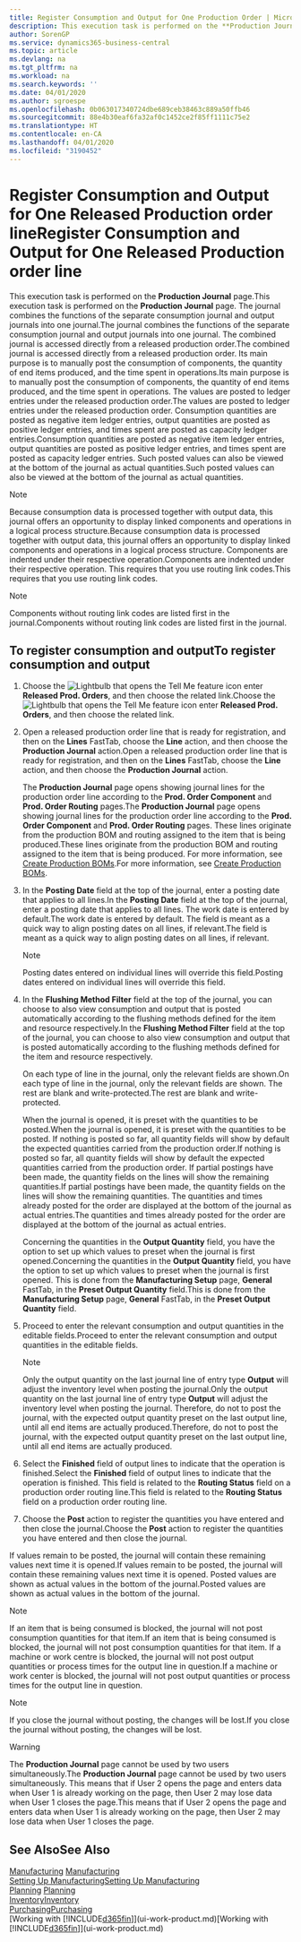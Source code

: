 ```yaml
---
title: Register Consumption and Output for One Production Order | Microsoft Docs
description: This execution task is performed on the **Production Journal** page. The journal combines the functions of the separate consumption journal and output journals into one journal. The combined journal is accessed directly from a released production order. Its main purpose is to manually post the consumption of components, the quantity of end items produced, and the time spent in operations.
author: SorenGP
ms.service: dynamics365-business-central
ms.topic: article
ms.devlang: na
ms.tgt_pltfrm: na
ms.workload: na
ms.search.keywords: ''
ms.date: 04/01/2020
ms.author: sgroespe
ms.openlocfilehash: 0b063017340724dbe689ceb38463c889a50ffb46
ms.sourcegitcommit: 88e4b30eaf6fa32af0c1452ce2f85ff1111c75e2
ms.translationtype: HT
ms.contentlocale: en-CA
ms.lasthandoff: 04/01/2020
ms.locfileid: "3190452"
---
```

# <a name="register-consumption-and-output-for-one-released-production-order-line"></a><span data-ttu-id="123cd-106">Register Consumption and Output for One Released Production order line</span><span class="sxs-lookup"><span data-stu-id="123cd-106">Register Consumption and Output for One Released Production order line</span></span>
<span data-ttu-id="123cd-107">This execution task is performed on the **Production Journal** page.</span><span class="sxs-lookup"><span data-stu-id="123cd-107">This execution task is performed on the **Production Journal** page.</span></span> <span data-ttu-id="123cd-108">The journal combines the functions of the separate consumption journal and output journals into one journal.</span><span class="sxs-lookup"><span data-stu-id="123cd-108">The journal combines the functions of the separate consumption journal and output journals into one journal.</span></span> <span data-ttu-id="123cd-109">The combined journal is accessed directly from a released production order.</span><span class="sxs-lookup"><span data-stu-id="123cd-109">The combined journal is accessed directly from a released production order.</span></span> <span data-ttu-id="123cd-110">Its main purpose is to manually post the consumption of components, the quantity of end items produced, and the time spent in operations.</span><span class="sxs-lookup"><span data-stu-id="123cd-110">Its main purpose is to manually post the consumption of components, the quantity of end items produced, and the time spent in operations.</span></span> <span data-ttu-id="123cd-111">The values are posted to ledger entries under the released production order.</span><span class="sxs-lookup"><span data-stu-id="123cd-111">The values are posted to ledger entries under the released production order.</span></span> <span data-ttu-id="123cd-112">Consumption quantities are posted as negative item ledger entries, output quantities are posted as positive ledger entries, and times spent are posted as capacity ledger entries.</span><span class="sxs-lookup"><span data-stu-id="123cd-112">Consumption quantities are posted as negative item ledger entries, output quantities are posted as positive ledger entries, and times spent are posted as capacity ledger entries.</span></span> <span data-ttu-id="123cd-113">Such posted values can also be viewed at the bottom of the journal as actual quantities.</span><span class="sxs-lookup"><span data-stu-id="123cd-113">Such posted values can also be viewed at the bottom of the journal as actual quantities.</span></span>  

> [!NOTE]  
>  <span data-ttu-id="123cd-114">Because consumption data is processed together with output data, this journal offers an opportunity to display linked components and operations in a logical process structure.</span><span class="sxs-lookup"><span data-stu-id="123cd-114">Because consumption data is processed together with output data, this journal offers an opportunity to display linked components and operations in a logical process structure.</span></span> <span data-ttu-id="123cd-115">Components are indented under their respective operation.</span><span class="sxs-lookup"><span data-stu-id="123cd-115">Components are indented under their respective operation.</span></span> <span data-ttu-id="123cd-116">This requires that you use routing link codes.</span><span class="sxs-lookup"><span data-stu-id="123cd-116">This requires that you use routing link codes.</span></span>  

> [!NOTE]  
>  <span data-ttu-id="123cd-117">Components without routing link codes are listed first in the journal.</span><span class="sxs-lookup"><span data-stu-id="123cd-117">Components without routing link codes are listed first in the journal.</span></span>  

## <a name="to-register-consumption-and-output"></a><span data-ttu-id="123cd-118">To register consumption and output</span><span class="sxs-lookup"><span data-stu-id="123cd-118">To register consumption and output</span></span>  
1.  <span data-ttu-id="123cd-119">Choose the ![Lightbulb that opens the Tell Me feature](media/ui-search/search_small.png "Tell me what you want to do") icon enter **Released Prod. Orders**, and then choose the related link.</span><span class="sxs-lookup"><span data-stu-id="123cd-119">Choose the ![Lightbulb that opens the Tell Me feature](media/ui-search/search_small.png "Tell me what you want to do") icon enter **Released Prod. Orders**, and then choose the related link.</span></span>  
2.  <span data-ttu-id="123cd-120">Open a released production order line that is ready for registration, and then on the **Lines** FastTab, choose the **Line** action, and then choose the **Production Journal** action.</span><span class="sxs-lookup"><span data-stu-id="123cd-120">Open a released production order line that is ready for registration, and then on the **Lines** FastTab, choose the **Line** action, and then choose the **Production Journal** action.</span></span>  

    <span data-ttu-id="123cd-121">The **Production Journal** page opens showing journal lines for the production order line according to the **Prod. Order Component** and **Prod. Order Routing** pages.</span><span class="sxs-lookup"><span data-stu-id="123cd-121">The **Production Journal** page opens showing journal lines for the production order line according to the **Prod. Order Component** and **Prod. Order Routing** pages.</span></span> <span data-ttu-id="123cd-122">These lines originate from the production BOM and routing assigned to the item that is being produced.</span><span class="sxs-lookup"><span data-stu-id="123cd-122">These lines originate from the production BOM and routing assigned to the item that is being produced.</span></span> <span data-ttu-id="123cd-123">For more information, see [Create Production BOMs](production-how-to-create-routings.md).</span><span class="sxs-lookup"><span data-stu-id="123cd-123">For more information, see [Create Production BOMs](production-how-to-create-routings.md).</span></span>  

3.  <span data-ttu-id="123cd-124">In the **Posting Date** field at the top of the journal, enter a posting date that applies to all lines.</span><span class="sxs-lookup"><span data-stu-id="123cd-124">In the **Posting Date** field at the top of the journal, enter a posting date that applies to all lines.</span></span> <span data-ttu-id="123cd-125">The work date is entered by default.</span><span class="sxs-lookup"><span data-stu-id="123cd-125">The work date is entered by default.</span></span> <span data-ttu-id="123cd-126">The field is meant as a quick way to align posting dates on all lines, if relevant.</span><span class="sxs-lookup"><span data-stu-id="123cd-126">The field is meant as a quick way to align posting dates on all lines, if relevant.</span></span>  

    > [!NOTE]  
    >  <span data-ttu-id="123cd-127">Posting dates entered on individual lines will override this field.</span><span class="sxs-lookup"><span data-stu-id="123cd-127">Posting dates entered on individual lines will override this field.</span></span>  

4.  <span data-ttu-id="123cd-128">In the **Flushing Method Filter** field at the top of the journal, you can choose to also view consumption and output that is posted automatically according to the flushing methods defined for the item and resource respectively.</span><span class="sxs-lookup"><span data-stu-id="123cd-128">In the **Flushing Method Filter** field at the top of the journal, you can choose to also view consumption and output that is posted automatically according to the flushing methods defined for the item and resource respectively.</span></span>  

    <span data-ttu-id="123cd-129">On each type of line in the journal, only the relevant fields are shown.</span><span class="sxs-lookup"><span data-stu-id="123cd-129">On each type of line in the journal, only the relevant fields are shown.</span></span> <span data-ttu-id="123cd-130">The rest are blank and write-protected.</span><span class="sxs-lookup"><span data-stu-id="123cd-130">The rest are blank and write-protected.</span></span>  

    <span data-ttu-id="123cd-131">When the journal is opened, it is preset with the quantities to be posted.</span><span class="sxs-lookup"><span data-stu-id="123cd-131">When the journal is opened, it is preset with the quantities to be posted.</span></span> <span data-ttu-id="123cd-132">If nothing is posted so far, all quantity fields will show by default the expected quantities carried from the production order.</span><span class="sxs-lookup"><span data-stu-id="123cd-132">If nothing is posted so far, all quantity fields will show by default the expected quantities carried from the production order.</span></span> <span data-ttu-id="123cd-133">If partial postings have been made, the quantity fields on the lines will show the remaining quantities.</span><span class="sxs-lookup"><span data-stu-id="123cd-133">If partial postings have been made, the quantity fields on the lines will show the remaining quantities.</span></span> <span data-ttu-id="123cd-134">The quantities and times already posted for the order are displayed at the bottom of the journal as actual entries.</span><span class="sxs-lookup"><span data-stu-id="123cd-134">The quantities and times already posted for the order are displayed at the bottom of the journal as actual entries.</span></span>  

    <span data-ttu-id="123cd-135">Concerning the quantities in the **Output Quantity** field, you have the option to set up which values to preset when the journal is first opened.</span><span class="sxs-lookup"><span data-stu-id="123cd-135">Concerning the quantities in the **Output Quantity** field, you have the option to set up which values to preset when the journal is first opened.</span></span> <span data-ttu-id="123cd-136">This is done from the **Manufacturing Setup** page, **General** FastTab, in the **Preset Output Quantity** field.</span><span class="sxs-lookup"><span data-stu-id="123cd-136">This is done from the **Manufacturing Setup** page, **General** FastTab, in the **Preset Output Quantity** field.</span></span>

5.  <span data-ttu-id="123cd-137">Proceed to enter the relevant consumption and output quantities in the editable fields.</span><span class="sxs-lookup"><span data-stu-id="123cd-137">Proceed to enter the relevant consumption and output quantities in the editable fields.</span></span>  

    > [!NOTE]  
    >  <span data-ttu-id="123cd-138">Only the output quantity on the last journal line of entry type **Output** will adjust the inventory level when posting the journal.</span><span class="sxs-lookup"><span data-stu-id="123cd-138">Only the output quantity on the last journal line of entry type **Output** will adjust the inventory level when posting the journal.</span></span> <span data-ttu-id="123cd-139">Therefore, do not to post the journal, with the expected output quantity preset on the last output line, until all end items are actually produced.</span><span class="sxs-lookup"><span data-stu-id="123cd-139">Therefore, do not to post the journal, with the expected output quantity preset on the last output line, until all end items are actually produced.</span></span>  

6.  <span data-ttu-id="123cd-140">Select the **Finished** field of output lines to indicate that the operation is finished.</span><span class="sxs-lookup"><span data-stu-id="123cd-140">Select the **Finished** field of output lines to indicate that the operation is finished.</span></span> <span data-ttu-id="123cd-141">This field is related to the **Routing Status** field on a production order routing line.</span><span class="sxs-lookup"><span data-stu-id="123cd-141">This field is related to the **Routing Status** field on a production order routing line.</span></span>  
7.  <span data-ttu-id="123cd-142">Choose the **Post** action to register the quantities you have entered and then close the journal.</span><span class="sxs-lookup"><span data-stu-id="123cd-142">Choose the **Post** action to register the quantities you have entered and then close the journal.</span></span>  

<span data-ttu-id="123cd-143">If values remain to be posted, the journal will contain these remaining values next time it is opened.</span><span class="sxs-lookup"><span data-stu-id="123cd-143">If values remain to be posted, the journal will contain these remaining values next time it is opened.</span></span> <span data-ttu-id="123cd-144">Posted values are shown as actual values in the bottom of the journal.</span><span class="sxs-lookup"><span data-stu-id="123cd-144">Posted values are shown as actual values in the bottom of the journal.</span></span>  

> [!NOTE]  
>  <span data-ttu-id="123cd-145"> If an item that is being consumed is blocked, the journal will not post consumption quantities for that item.</span><span class="sxs-lookup"><span data-stu-id="123cd-145">If an item that is being consumed is blocked, the journal will not post consumption quantities for that item.</span></span> <span data-ttu-id="123cd-146">If a machine or work centre is blocked, the journal will not post output quantities or process times for the output line in question.</span><span class="sxs-lookup"><span data-stu-id="123cd-146">If a machine or work center is blocked, the journal will not post output quantities or process times for the output line in question.</span></span>  

> [!NOTE]  
>  <span data-ttu-id="123cd-147">If you close the journal without posting, the changes will be lost.</span><span class="sxs-lookup"><span data-stu-id="123cd-147">If you close the journal without posting, the changes will be lost.</span></span>  

> [!WARNING]  
>  <span data-ttu-id="123cd-148">The **Production Journal** page cannot be used by two users simultaneously.</span><span class="sxs-lookup"><span data-stu-id="123cd-148">The **Production Journal** page cannot be used by two users simultaneously.</span></span> <span data-ttu-id="123cd-149">This means that if User 2 opens the page and enters data when User 1 is already working on the page, then User 2 may lose data when User 1 closes the page.</span><span class="sxs-lookup"><span data-stu-id="123cd-149">This means that if User 2 opens the page and enters data when User 1 is already working on the page, then User 2 may lose data when User 1 closes the page.</span></span>  

## <a name="see-also"></a><span data-ttu-id="123cd-150">See Also</span><span class="sxs-lookup"><span data-stu-id="123cd-150">See Also</span></span>  
<span data-ttu-id="123cd-151">[Manufacturing](production-manage-manufacturing.md)  </span><span class="sxs-lookup"><span data-stu-id="123cd-151">[Manufacturing](production-manage-manufacturing.md)  </span></span>  
[<span data-ttu-id="123cd-152">Setting Up Manufacturing</span><span class="sxs-lookup"><span data-stu-id="123cd-152">Setting Up Manufacturing</span></span>](production-configure-production-processes.md)  
<span data-ttu-id="123cd-153">[Planning](production-planning.md)    </span><span class="sxs-lookup"><span data-stu-id="123cd-153">[Planning](production-planning.md)    </span></span>  
[<span data-ttu-id="123cd-154">Inventory</span><span class="sxs-lookup"><span data-stu-id="123cd-154">Inventory</span></span>](inventory-manage-inventory.md)  
[<span data-ttu-id="123cd-155">Purchasing</span><span class="sxs-lookup"><span data-stu-id="123cd-155">Purchasing</span></span>](purchasing-manage-purchasing.md)  
<span data-ttu-id="123cd-156">[Working with [!INCLUDE[d365fin](includes/d365fin_md.md)]](ui-work-product.md)</span><span class="sxs-lookup"><span data-stu-id="123cd-156">[Working with [!INCLUDE[d365fin](includes/d365fin_md.md)]](ui-work-product.md)</span></span>
